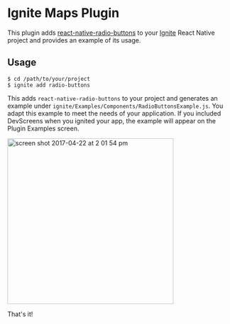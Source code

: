 # Ignite Maps Plugin

This plugin adds [react-native-radio-buttons](https://github.com/ArnaudRinquin/react-native-radio-buttons)
to your [Ignite](https://github.com/infinitered/ignite) React Native project and provides an example of its usage.

## Usage

```
$ cd /path/to/your/project
$ ignite add radio-buttons
```

This adds `react-native-radio-buttons` to your project and generates an example under `ignite/Examples/Components/RadioButtonsExample.js`. You adapt this
example to meet the needs of your application. If you included DevScreens when you ignited your app, the example will appear on the Plugin Examples screen.

<img width="374" alt="screen shot 2017-04-22 at 2 01 54 pm" src="https://cloud.githubusercontent.com/assets/6894653/25363991/f5256578-2913-11e7-8644-8c37f15d1f86.png">

That's it!


